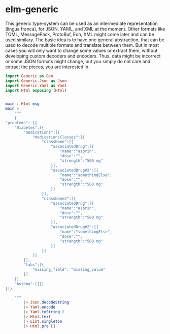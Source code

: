 # elm-generic

This generic type-system can be used as an intermediate representation (lingua
franca), for JSON, YAML, and XML at the moment. Other formats like TOML, MessagePack,
ProtoBuf, Eon, XML might come later and can be used similary. The basic idea is
to have one general abstraction, that can be used to decode multiple formats and
translate between them. But in most cases you will only want to change some
values or extract them, without developing custom decoders and encoders. Thus,
data might be incorrect or some JSON formats might change, but you simply do not
care and extract the pieces, you are interested in.

``` elm
import Generic as Gen
import Generic.Json as Json
import Generic.Yaml as Yaml
import Html exposing (Html)


main : Html msg
main =
    """
    {
"problems": [{
    "Diabetes":[{
        "medications":[{
            "medicationsClasses":[{
                "className":[{
                    "associatedDrug":[{
                        "name":"asprin",
                        "dose":"",
                        "strength":"500 mg"
                    }],
                    "associatedDrug#2":[{
                        "name":"somethingElse",
                        "dose":"",
                        "strength":"500 mg"
                    }]
                }],
                "className2":[{
                    "associatedDrug":[{
                        "name":"asprin",
                        "dose":"",
                        "strength":"500 mg"
                    }],
                    "associatedDrug#2":[{
                        "name":"somethingElse",
                        "dose":"",
                        "strength":"500 mg"
                    }]
                }]
            }]
        }],
        "labs":[{
            "missing_field": "missing_value"
        }]
    }],
    "Asthma":[{}]
}]}

    """
        |> Json.decodeString
        |> Yaml.encode
        |> Yaml.toString 2
        |> Html.text
        |> List.singleton
        |> Html.pre []
```
